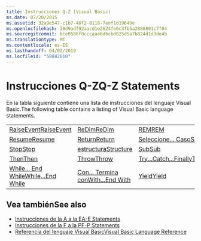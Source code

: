 ```yaml
---
title: Instrucciones Q-Z (Visual Basic)
ms.date: 07/20/2015
ms.assetid: 32a9e547-c1b7-40f2-8118-7eef1d19649e
ms.openlocfilehash: 20d9adf92aacd1e2624fe0c3fb5a2888801c7f04
ms.sourcegitcommit: bce0586f0cccaae6d6cbd625d5a7b824d1d3de4b
ms.translationtype: MT
ms.contentlocale: es-ES
ms.lasthandoff: 04/02/2019
ms.locfileid: "58842010"
---
```

# <a name="q-z-statements"></a><span data-ttu-id="1ab76-102">Instrucciones Q-Z</span><span class="sxs-lookup"><span data-stu-id="1ab76-102">Q-Z Statements</span></span>
<span data-ttu-id="1ab76-103">En la tabla siguiente contiene una lista de instrucciones del lenguaje Visual Basic.</span><span class="sxs-lookup"><span data-stu-id="1ab76-103">The following table contains a listing of Visual Basic language statements.</span></span>  
  
|||||  
|---|---|---|---|  
|[<span data-ttu-id="1ab76-104">RaiseEvent</span><span class="sxs-lookup"><span data-stu-id="1ab76-104">RaiseEvent</span></span>](../../../visual-basic/language-reference/statements/raiseevent-statement.md)|[<span data-ttu-id="1ab76-105">ReDim</span><span class="sxs-lookup"><span data-stu-id="1ab76-105">ReDim</span></span>](../../../visual-basic/language-reference/statements/redim-statement.md)|[<span data-ttu-id="1ab76-106">REM</span><span class="sxs-lookup"><span data-stu-id="1ab76-106">REM</span></span>](../../../visual-basic/language-reference/statements/rem-statement.md)|[<span data-ttu-id="1ab76-107">RemoveHandler</span><span class="sxs-lookup"><span data-stu-id="1ab76-107">RemoveHandler</span></span>](../../../visual-basic/language-reference/statements/removehandler-statement.md)|  
|[<span data-ttu-id="1ab76-108">Resume</span><span class="sxs-lookup"><span data-stu-id="1ab76-108">Resume</span></span>](../../../visual-basic/language-reference/statements/resume-statement.md)|[<span data-ttu-id="1ab76-109">Return</span><span class="sxs-lookup"><span data-stu-id="1ab76-109">Return</span></span>](../../../visual-basic/language-reference/statements/return-statement.md)|[<span data-ttu-id="1ab76-110">Seleccione... Caso</span><span class="sxs-lookup"><span data-stu-id="1ab76-110">Select...Case</span></span>](../../../visual-basic/language-reference/statements/select-case-statement.md)|[<span data-ttu-id="1ab76-111">Set</span><span class="sxs-lookup"><span data-stu-id="1ab76-111">Set</span></span>](../../../visual-basic/language-reference/statements/set-statement.md)|  
|[<span data-ttu-id="1ab76-112">Stop</span><span class="sxs-lookup"><span data-stu-id="1ab76-112">Stop</span></span>](../../../visual-basic/language-reference/statements/stop-statement.md)|[<span data-ttu-id="1ab76-113">estructura</span><span class="sxs-lookup"><span data-stu-id="1ab76-113">Structure</span></span>](../../../visual-basic/language-reference/statements/structure-statement.md)|[<span data-ttu-id="1ab76-114">Sub</span><span class="sxs-lookup"><span data-stu-id="1ab76-114">Sub</span></span>](../../../visual-basic/language-reference/statements/sub-statement.md)|[<span data-ttu-id="1ab76-115">SyncLock</span><span class="sxs-lookup"><span data-stu-id="1ab76-115">SyncLock</span></span>](../../../visual-basic/language-reference/statements/synclock-statement.md)|  
|[<span data-ttu-id="1ab76-116">Then</span><span class="sxs-lookup"><span data-stu-id="1ab76-116">Then</span></span>](../../../visual-basic/language-reference/statements/then-statement.md)|[<span data-ttu-id="1ab76-117">Throw</span><span class="sxs-lookup"><span data-stu-id="1ab76-117">Throw</span></span>](../../../visual-basic/language-reference/statements/throw-statement.md)|[<span data-ttu-id="1ab76-118">Try...Catch...Finally</span><span class="sxs-lookup"><span data-stu-id="1ab76-118">Try...Catch...Finally</span></span>](../../../visual-basic/language-reference/statements/try-catch-finally-statement.md)|[<span data-ttu-id="1ab76-119">Using</span><span class="sxs-lookup"><span data-stu-id="1ab76-119">Using</span></span>](../../../visual-basic/language-reference/statements/using-statement.md)|  
|[<span data-ttu-id="1ab76-120">While... End While</span><span class="sxs-lookup"><span data-stu-id="1ab76-120">While...End While</span></span>](../../../visual-basic/language-reference/statements/while-end-while-statement.md)|[<span data-ttu-id="1ab76-121">Con... Termina con</span><span class="sxs-lookup"><span data-stu-id="1ab76-121">With...End With</span></span>](../../../visual-basic/language-reference/statements/with-end-with-statement.md)|[<span data-ttu-id="1ab76-122">Yield</span><span class="sxs-lookup"><span data-stu-id="1ab76-122">Yield</span></span>](../../../visual-basic/language-reference/statements/yield-statement.md)||  
  
## <a name="see-also"></a><span data-ttu-id="1ab76-123">Vea también</span><span class="sxs-lookup"><span data-stu-id="1ab76-123">See also</span></span>

- [<span data-ttu-id="1ab76-124">Instrucciones de la A a la E</span><span class="sxs-lookup"><span data-stu-id="1ab76-124">A-E Statements</span></span>](../../../visual-basic/language-reference/statements/a-e-statements.md)
- [<span data-ttu-id="1ab76-125">Instrucciones de la F a la P</span><span class="sxs-lookup"><span data-stu-id="1ab76-125">F-P Statements</span></span>](../../../visual-basic/language-reference/statements/f-p-statements.md)
- [<span data-ttu-id="1ab76-126">Referencia del lenguaje Visual Basic</span><span class="sxs-lookup"><span data-stu-id="1ab76-126">Visual Basic Language Reference</span></span>](../../../visual-basic/language-reference/index.md)

